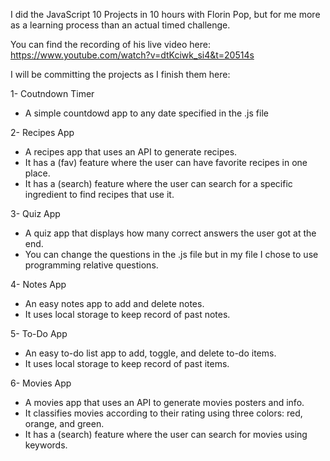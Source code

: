 I did the JavaScript 10 Projects in 10 hours with Florin Pop, but for me more as a learning process than an actual timed challenge.

You can find the recording of his live video here: https://www.youtube.com/watch?v=dtKciwk_si4&t=20514s 

I will be committing the projects as I finish them here:

1- Coutndown Timer
* A simple countdowd app to any date specified in the .js file

2- Recipes App
* A recipes app that uses an API to generate recipes.
* It has a (fav) feature where the user can have favorite recipes in one place.
* It has a (search) feature where the user can search for a specific ingredient to find recipes that use it.

3- Quiz App
* A quiz app that displays how many correct answers the user got at the end.
* You can change the questions in the .js file but in my file I chose to use programming relative questions.

4- Notes App
* An easy notes app to add and delete notes.
* It uses local storage to keep record of past notes.

5- To-Do App
* An easy to-do list app to add, toggle, and delete to-do items.
* It uses local storage to keep record of past items.

6- Movies App
* A movies app that uses an API to generate movies posters and info.
* It classifies movies according to their rating using three colors: red, orange, and green.
* It has a (search) feature where the user can search for movies using keywords.
